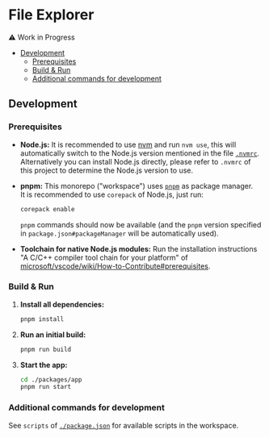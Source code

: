 # File Explorer <!-- omit in toc -->

⚠️ Work in Progress

- [Development](#development)
  - [Prerequisites](#prerequisites)
  - [Build \& Run](#build--run)
  - [Additional commands for development](#additional-commands-for-development)

## Development

### Prerequisites

- **Node.js:** It is recommended to use [nvm](https://github.com/nvm-sh/nvm) and run `nvm use`, this will automatically switch to the Node.js version mentioned in the file [`.nvmrc`](./.nvmrc).  
   Alternatively you can install Node.js directly, please refer to `.nvmrc` of this project to determine the Node.js version to use.
- **pnpm:** This monorepo ("workspace") uses [`pnpm`](https://pnpm.io/) as package manager.  
  It is recommended to use `corepack` of Node.js, just run:

  ```sh
  corepack enable
  ```

  `pnpm` commands should now be available (and the `pnpm` version specified in `package.json#packageManager` will be automatically used).

- **Toolchain for native Node.js modules:** Run the installation instructions "A C/C++ compiler tool chain for your platform" of [microsoft/vscode/wiki/How-to-Contribute#prerequisites](https://github.com/microsoft/vscode/wiki/How-to-Contribute#prerequisites).

### Build & Run

1. **Install all dependencies:**

   ```sh
   pnpm install
   ```

1. **Run an initial build:**

   ```sh
   pnpm run build
   ```

1. **Start the app:**

   ```sh
   cd ./packages/app
   pnpm run start
   ```

### Additional commands for development

See `scripts` of [`./package.json`](./package.json) for available scripts in the workspace.

